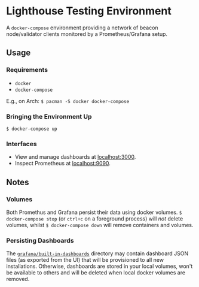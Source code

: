# Lighthouse Testing Environment

A `docker-compose` environment providing a network of beacon node/validator
clients monitored by a Prometheus/Grafana setup.

## Usage

### Requirements

- `docker`
- `docker-compose`

E.g., on Arch: `$ pacman -S docker docker-compose`

### Bringing the Environment Up

```
$ docker-compose up
```

### Interfaces

- View and manage dashboards at [localhost:3000](http://localhost:3000).
- Inspect Prometheus at [localhost:9090](http://localhost:9090).


## Notes

### Volumes

Both Promethus and Grafana persist their data using docker volumes. `$
docker-compose stop` (or `ctrl+c` on a foreground process) will _not_ delete
volumes, whilst `$ docker-compose down` will remove containers and volumes.

### Persisting Dashboards

The [`grafana/built-in-dashboards`](grafana/built-in-dashboards) directory may
contain dashboard JSON files (as exported from the UI) that will be provisioned
to all new installations. Otherwise, dashboards are stored in your local
volumes, won't be available to others and will be deleted when local docker
volumes are removed.
